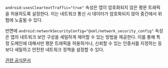 `android:usesCleartextTraffic="true"` 속성은 앱이 암호화되지 않은 평문 트래픽을 허용하도록 설정한다. 이는 네트워크 통신 시 데이터가 암호화되지 않아 중간에서 위험에 노출될 수 있다.

반면에 `android:networkSecurityConfig="@xml/network_security_config"` 속성은 앱의 네트워크 보안 구성을 세밀하게 제어할 수 있는 방법을 제공한다. 이를 통해 특정 도메인에 대해서만 평문 트래픽을 허용하거나, 신뢰할 수 있는 인증서를 지정하는 등 보다 세밀하고 안전한 네트워크 정책을 설정할 수 있다.

[관련 공식문서](https://developer.android.com/privacy-and-security/security-config?hl=ko)

